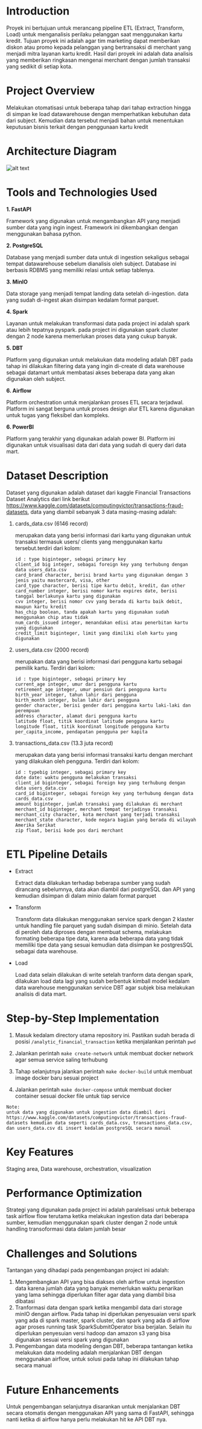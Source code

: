 # Introduction

Proyek ini bertujuan untuk merancang pipeline ETL (Extract, Transform, Load) untuk menganalisis perilaku pelanggan saat menggunakan kartu kredit. Tujuan proyek ini adalah agar tim marketing dapat memberikan diskon atau promo kepada pelanggan yang bertransaksi di merchant yang menjadi mitra layanan kartu kredit. Hasil dari proyek ini adalah data analisis yang memberikan ringkasan mengenai merchant dengan jumlah transaksi yang sedikit di setiap kota.

# Project Overview
Melakukan otomatisasi untuk beberapa tahap dari tahap extraction hingga di simpan ke load datawarehouse dengan memperhatikan kebutuhan data dari subject. Kemudian data tersebut menjadi bahan untuk menentukan keputusan bisnis terkait dengan penggunaan kartu kredit

# Architecture Diagram
![alt text](<documentions/ETL Architecture Muhammad Khairunnas.png>)

# Tools and Technologies Used
**1. FastAPI**

Framework yang digunakan untuk mengambangkan API yang menjadi sumber data yang ingin ingest. Framework ini dikembangkan dengan menggunakan bahasa python. 

**2. PostgreSQL**

Database yang menjadi sumber data untuk di ingestion sekaligus sebagai tempat datawarehouse sebelum dianalisis oleh subject. Database ini berbasis RDBMS yang memiliki relasi untuk setiap tablenya.

**3. MinIO**

Data storage yang menjadi tempat landing data setelah di-ingestion. data yang sudah di-ingest akan disimpan kedalam format parquet.

**4. Spark**

Layanan untuk melakukan transformasi data pada project ini adalah spark atau lebih tepatnya pyspark. pada project ini digunakan spark cluster dengan 2 node karena memerlukan proses data yang cukup banyak.

**5. DBT**

Platform yang digunakan untuk melakukan data modeling adalah DBT pada tahap ini dilakukan filtering data yang ingin di-create di data warehouse sebagai datamart untuk membatasi akses beberapa data yang akan digunakan oleh subject.

**6. Airflow**

Platform orchestration untuk menjalankan proses ETL secara terjadwal. Platform ini sangat berguna untuk proses design alur ETL karena digunakan untuk tugas yang fleksibel dan kompleks.

**6. PowerBI**

Platform yang terakhir yang digunakan adalah power BI. Platform ini digunakan untuk visualisasi data dari data yang sudah di query dari data mart.


# Dataset Description
Dataset yang digunakan adalah dataset dari kaggle Financial Transactions Dataset  Analytics dari link berikut https://www.kaggle.com/datasets/computingvictor/transactions-fraud-datasets, data yang diambil sebanyak 3 data masing-masing adalah:

1. cards_data.csv (6146 record)

    merupakan data yang berisi informasi dari kartu yang digunakan untuk transaksi termasuk users/ clients yang menggunakan kartu tersebut.terdiri dari kolom:

    ```
    id : type biginteger, sebagai primary key
    client_id big integer, sebagai foreign key yang terhubung dengan data users_data.csv
    card_brand character, berisi brand kartu yang digunakan dengan 3 jenis yaitu mastercard, visa, other
    card_type character, berisi tipe kartu debit, kredit, dan other
    card_number integer, berisi nomor kartu expires date, berisi tanggal berlakunya kartu yang digunakan
    cvv integer, berisi nomor cvv yang berada di kartu baik debit, maupun kartu kredit
    has_chip boolean, tanda apakah kartu yang digunakan sudah menggunakan chip atau tidak
    num_cards_issued integer, menandakan edisi atau penerbitan kartu yang digunakan
    credit_limit biginteger, limit yang dimiliki oleh kartu yang digunakan
    ```

2. users_data.csv (2000 record)

    merupakan data yang berisi informasi dari pengguna kartu sebagai pemilik kartu. Terdiri dari kolom:

    ```
    id : type biginteger, sebagai primary key 
    current_age integer, umur dari pengguna kartu
    retirement_age integer, umur pensiun dari pengguna kartu
    birth_year integer, tahun lahir dari pengguna
    birth_month integer, bulan lahir dari pengguna
    gender character, berisi gender dari pengguna kartu laki-laki dan perempuan
    address character, alamat dari pengguna kartu
    latitude float, titik koordinat latitude pengguna kartu
    longitude float, titik koordinat longitude pengguna kartu
    per_capita_income, pendapatan pengguna per kapita
    ```

3. transactions_data.csv (13.3 juta record)

    merupakan data yang berisi informasi transaksi kartu dengan merchant yang dilakukan oleh pengguna. Terdiri dari kolom:
    ```
    id : typebig integer, sebagai primary key
    date date: waktu pengguna melakukan transaksi
    client_id biginteger, sebagai foreign key yang terhubung dengan data users_data.csv
    card_id biginteger, sebagai foreign key yang terhubung dengan data cards_data.csv
    amount biginteger, jumlah transaksi yang dilakukan di merchant
    merchant_id biginteger, merchant tempat terjadinya transaksi
    merchant_city character, kota merchant yang terjadi transaksi
    merchant_state character, kode negara bagian yang berada di wilayah Amerika Serikat 
    zip float, berisi kode pos dari merchant
    ```


# ETL Pipeline Details
- Extract
    
    Extract data dilakukan terhadap beberapa sumber yang sudah dirancang sebelumnya, data akan diambil dari postgreSQL dan API yang kemudian disimpan di dalam minio dalam format parquet 
- Transform

    Transform data dilakukan menggunakan service spark dengan 2 klaster untuk handling file parquet yang sudah disimpan di minio. Setelah data di peroleh data diproses dengan membuat schema, melakukan formating beberapa tipe data, karena ada beberapa data yang tidak memiliki tipe data yang sesuai kemudian data disimpan ke postgresSQL sebagai data warehouse.

- Load

    Load data selain dilakukan di write setelah tranform data dengan spark, dilakukan load data lagi yang sudah berbentuk kimball model kedalam data warehouse menggunakan service DBT agar subjek bisa melakukan analisis di data mart.

# Step-by-Step Implementation
1. Masuk kedalam directory utama repository ini. Pastikan sudah berada di posisi `/analytic_financial_transaction` ketika menjalankan perintah `pwd`

2. Jalankan perintah `make create-network` untuk membuat docker network agar semua service saling terhubung

3. Tahap selanjutnya jalankan perintah `make docker-build` untuk membuat image docker baru sesuai project

4. Jalankan perintah `make docker-compose` untuk membuat docker container sesuai docker file untuk tiap service

```
Note:
untuk data yang digunakan untuk ingestion data diambil dari https://www.kaggle.com/datasets/computingvictor/transactions-fraud-datasets kemudian data seperti cards_data.csv, transactions_data.csv, dan users_data.csv di insert kedalam postgreSQL secara manual
```

# Key Features
Staging area, Data warehouse, orchestration, visualization

# Performance Optimization
Strategi yang digunakan pada project ini adalah paralelisasi untuk beberapa task airflow flow terutama ketika melakukan ingestion data dari beberapa sumber, kemudian menggunakan spark cluster dengan 2 node untuk handling transoformasi data dalam jumlah besar

# Challenges and Solutions
Tantangan yang dihadapi pada pengembangan project ini adalah:
1. Mengembangkan API yang bisa diakses oleh airflow untuk ingestion data karena jumlah data yang banyak memerlukan waktu penarikan yang lama sehingga diperlukan filter agar data yang diambil bisa dibatasi
2. Tranformasi data dengan spark ketika mengambil data dari storage minIO dengan airflow. Pada tahap ini diperlukan penyesuaian versi spark yang ada di spark master, spark cluster, dan spark yang ada di airflow agar proses running task SparkSubmitOperator bisa berjalan. Selain itu diperlukan penyesuian versi hadoop dan amazon s3 yang bisa digunakan sesuai versi spark yang digunakan
3. Pengembangan data modeling dengan DBT, beberapa tantangan ketika melakukan data modeling adalah menjalankan DBT dengan menggunakan airflow, untuk solusi pada tahap ini dilakukan tahap secara manual


# Future Enhancements
Untuk pengembangan selanjutnya disarankan untuk menjalankan DBT secara otomatis dengan menggunakan API yang sama di FastAPI, sehingga nanti ketika di airflow hanya perlu melakukan hit ke API DBT nya.
